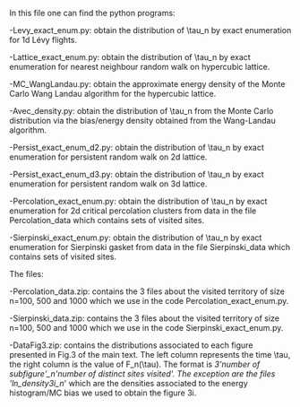 In this file one can find the python programs:

-Levy_exact_enum.py: obtain the distribution of \tau_n by exact enumeration for 1d Lévy flights.

-Lattice_exact_enum.py: obtain the distribution of \tau_n by exact enumeration for nearest neighbour random walk on hypercubic lattice.

-MC_WangLandau.py: obtain the approximate energy density of the Monte Carlo Wang Landau algorithm for the hypercubic lattice.

-Avec_density.py: obtain the distribution of \tau_n from the Monte Carlo distribution via the bias/energy density obtained from the Wang-Landau algorithm.

-Persist_exact_enum_d2.py: obtain the distribution of \tau_n by exact enumeration for persistent random walk on 2d lattice.

-Persist_exact_enum_d3.py: obtain the distribution of \tau_n by exact enumeration for persistent random walk on 3d lattice.

-Percolation_exact_enum.py: obtain the distribution of \tau_n by exact enumeration for 2d critical percolation clusters from data in the file Percolation_data which contains sets of visited sites.

-Sierpinski_exact_enum.py: obtain the distribution of \tau_n by exact enumeration for Sierpinski gasket from data in the file Sierpinski_data which contains sets of visited sites.

The files:

-Percolation_data.zip: contains the 3 files about the visited territory of size n=100, 500 and 1000 which we use in the code Percolation_exact_enum.py.

-Sierpinski_data.zip: contains the 3 files about the visited territory of size n=100, 500 and 1000 which we use in the code Sierpinski_exact_enum.py.

-DataFig3.zip: contains the distributions associated to each figure presented in Fig.3 of the main text. The left column represents the time \tau, the right column is the value of F_n(\tau). The format is *3'number of subfigure'_n'number of distinct sites visited'. The exception are the files 'ln_density3i_n*' which are the densities associated to the energy histogram/MC bias we used to obtain the figure 3i.  
